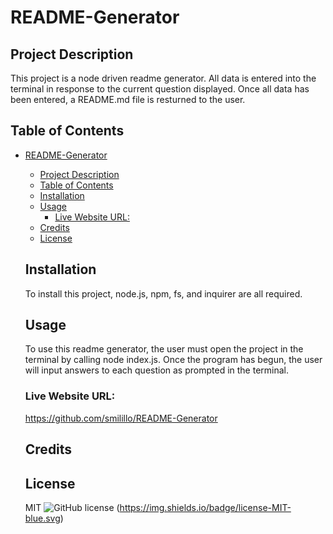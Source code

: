 # README-Generator

  ## Project Description 
  This project is a node driven readme generator. All data is entered into the terminal in response to the current question displayed. Once all data has been entered, a README.md file is resturned to the user.
  ## Table of Contents
- [README-Generator](#readme-generator)
  - [Project Description](#project-description)
  - [Table of Contents](#table-of-contents)
  - [Installation](#installation)
  - [Usage](#usage)
    - [Live Website URL:](#live-website-url)
  - [Credits](#credits)
  - [License](#license)

  ## Installation
  To install this project, node.js, npm, fs, and inquirer are all required.

  ## Usage 
  To use this readme generator, the user must open the project in the terminal by calling node index.js. Once the program has begun, the user will input answers to each question as prompted in the terminal.

  ### Live Website URL:
  https://github.com/smilillo/README-Generator

  ## Credits
   
  
  ## License
  MIT
  ![GitHub license](https://img.shields.io/badge/license-MIT-blue.svg)
    (https://img.shields.io/badge/license-MIT-blue.svg)
